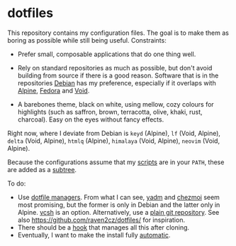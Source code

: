 # dotfiles

This repository contains my configuration files. The goal is to make them as 
boring as possible while still being useful. Constraints:

-   Prefer small, composable applications that do one thing well.

-   Rely on standard repositories as much as possible, but don't avoid building 
    from source if there is a good reason. Software that is in the repositories 
    [Debian](https://packages.debian.org/) has my preference, especially if it 
    overlaps with [Alpine](https://pkgs.alpinelinux.org/packages), 
    [Fedora](https://src.fedoraproject.org/) and 
    [Void](https://voidlinux.org/packages/).

-   A barebones theme, black on white, using mellow, cozy colours for 
    highlights (such as saffron, brown, terracotta, olive, khaki, rust, 
    charcoal). Easy on the eyes without fancy effects.

Right now, where I deviate from Debian is `keyd` (Alpine), `lf` (Void, Alpine), 
`delta` (Void, Alpine), `htmlq` (Alpine), `himalaya` (Void, Alpine), `neovim` 
(Void, Alpine).

Because the configurations assume that my 
[scripts](https://github.com/slakkenhuis/scripts) are in your `PATH`, these are 
added as a [subtree](https://www.atlassian.com/git/tutorials/git-subtree).

To do:

-   Use [dotfile managers](https://dotfiles.github.io/utilities/). From what I 
    can see, [yadm](https://yadm.io/) and [chezmoi](https://chezmoi.io/) seem 
    most promising, but the former is only in Debian and the latter only in 
    Alpine. [vcsh](https://github.com/RichiH/vcsh) is an option. Alternatively, 
    use a [plain git 
    repository](https://cblte.github.io/sammelsurium/configs/the-best-way-to-store-your-dotfiles/). 
    See also <https://github.com/raven2cz/dotfiles/> for inspiration.
-   There should be a 
    [hook](https://stackoverflow.com/questions/2141492/git-clone-and-post-checkout-hook) 
    that manages all this after cloning.
-   Eventually, I want to make the install fully 
    [automatic](https://debian-handbook.info/browse/stable/sect.automated-installation.html).
